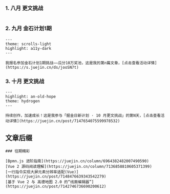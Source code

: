 ### 1. 八月 更文挑战

```

```



### 2. 九月 金石计划1期

```
---
theme: scrolls-light
highlight: a11y-dark
---

我报名参加金石计划1期挑战——瓜分10万奖池，这是我的第n篇文章，[点击查看活动详情](https://s.juejin.cn/ds/jooSN7t)
```

### 3. 十月 更文挑战

```
---
highlight: an-old-hope
theme: hydrogen
---

持续创作，加速成长！这是我参与「掘金日新计划 · 10 月更文挑战」的第N天，[点击查看活动详情](https://juejin.cn/post/7147654075599978532)
```





## 文章后缀

```
### 往期精彩

[Bpmn.js 进阶指南](https://juejin.cn/column/6964382482007490590)
[Vue 2 源码阅读理解](https://juejin.cn/column/7136858810605371399)
[一行指令实现大屏元素分辨率适配(Vue)](https://juejin.cn/post/7148476639343542279)
[基于 Vue 2 与 高德地图 2.0 的“线面编辑器”](https://juejin.cn/post/7142746736690200612)
```

